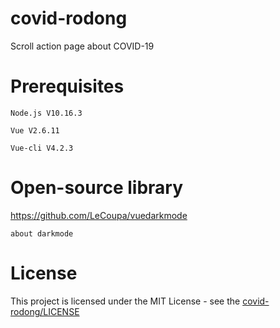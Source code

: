 # covid-rodong
Scroll action page about COVID-19

# Prerequisites
    Node.js V10.16.3

    Vue V2.6.11
    
    Vue-cli V4.2.3
    
# Open-source library
https://github.com/LeCoupa/vuedarkmode

    about darkmode

# License
This project is licensed under the MIT License - see the [covid-rodong/LICENSE](LICENSE)
